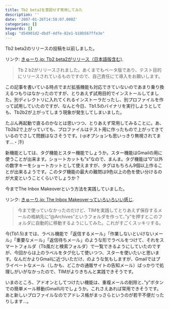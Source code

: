 ```yaml
---
title: Tb2 beta2を意図せず常用してみた
description: ''
date: '2007-01-26T14:58:07.000Z'
categories: []
keywords: []
slug: "d54901d2-dbdf-4dfe-82e1-b18b567ffe3e"
---
```

Tb2 beta2のリリースの投稿を以前しました。

リンク: [きゅーり.jp: Tb2 beta2がリリース（日本語版含む)](http://blog.qli.jp/2007/01/tb2_beta2_96f6.html "きゅーり.jp: Tb2 beta2がリリース（日本語版含む)").

> Tb 2 b2がリリースされました。あくまでもベータ版であり、テスト目的にリリースされているものですので、自己責任にて導入をお願いします。

この記事を書いている時点でまだ拡張機能も対応できていないのであまり乗り換えるつもりはなかったのですが、とりあえず試用目的でインストールしてました。別ディレクトリに入れてくれるインストーラだったし、別プロファイルを作って試用していたのですが、なんと今日、Tb1.5のバイナリを実行しようとしても、Tb2b2が上がってしまう現象が発生してしまいました。

たぶん再起動で直るのかなとは思いつつ、とりあえず常用してみることに。あ、Tb2b2で上がっていても、プロファイルはテスト用に作ったもので上がってきているのでさして問題はなさそうです。(-pオプションも思いっきり無視されてます…・汗)

新機能としては、タグ機能とスター機能でしょうか。スター機能はGmailの用に使うことが出来ます。ショートカットも”s”なので、まんま。タグ機能は”0"以外の数字キーをショートカットとして使えますが、タグはもちろん9個以上作ることが出来るようです。このタグ機能の最大の難問は9色以上の色を使い分けるのが大変ということくらいでしょうか？

今までThe Inbox Makeoverという方法を実践していました。

リンク: [きゅーり.jp: The Inbox Makeoverっていろいろいい感じ](http://blog.qli.jp/2006/07/the_inbox_makeo_25e8.html "きゅーり.jp: The Inbox Makeoverっていろいろいい感じ").

> 今まで使っていなかったのだけど、TIMを実践してとりあえず保存するメールの格納先に”@Archives”というフォルダを作って、”y”を押すとこのフォルダに自動的に移動するようにしてみた。これがすごくスッキリする。

今(Tb1.5)までは、ラベル機能で「返信するメール」「作業しないといけないメール」「重要なメール」「返信待ちメール」のような形でラベルをつけて、それをスマートフォルダ（Tb風だと検索フォルダ）で一覧できるようにしていたのですが、今回からは上のラベルをタグ化して使いつつ、スターを使いたいと思います。なんだかよりGmailに近づいただけ、のような気もしますが、Gmailではプライベートなメール（しかも、どこかの通販サイトの告知メール）ばっかりで処理しがいがなかったので、TIMがよりきちんと実践できそうです。

いまのところ、アドオンとしてつけたい機能は、重複メールの削除と、”y”ボタンでの簡単メール移動(GmailUI)でしょうか。これさえあれば常用できそうです。あと新しいプロファイルなのでアドレス帳がまっさらというのが若干不便だったりします…。